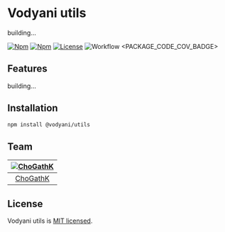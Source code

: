 # Vodyani utils

building...

[![Npm](https://img.shields.io/npm/v/@vodyani/utils)](https://www.npmjs.com/package/@vodyani/utils)
[![Npm](https://img.shields.io/npm/dm/@vodyani/utils)](https://www.npmjs.com/package/@vodyani/utils)
[![License](https://img.shields.io/github/license/vodyani/utils)](LICENSE)
![Workflow](https://github.com/vodyani/utils/actions/workflows/release.yml/badge.svg)
<PACKAGE_CODE_COV_BADGE>

## Features

building...

## Installation

```sh
npm install @vodyani/utils
```

## Team

|[![ChoGathK](https://github.com/chogathK.png?size=100)](https://github.com/chogathK)|
|:-:|
|[ChoGathK](https://github.com/chogathK)|

## License

Vodyani utils is [MIT licensed](LICENSE).
